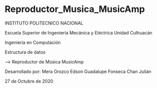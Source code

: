 # Reproductor_Musica_MusicAmp

INSTITUTO POLITECNICO NACIONAL

Escuela Superior de Ingeniería Mecánica y Eléctrica
Unidad Culhuacán

Ingeniería en Computación

Estructura de datos

--> Reproductor de Música MusicAmp

Desarrollado por:
Mera Orozco Edson Guadalupe
Fonseca Chan Julián

27 de Octubre de 2020
